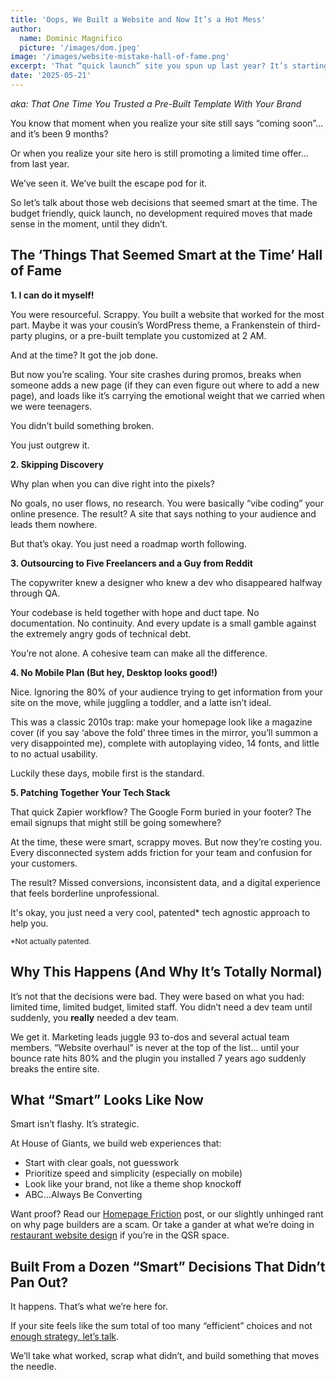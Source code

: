 ```yaml
---
title: 'Oops, We Built a Website and Now It’s a Hot Mess'
author:
  name: Dominic Magnifico
  picture: '/images/dom.jpeg'
image: '/images/website-mistake-hall-of-fame.png'
excerpt: 'That “quick launch” site you spun up last year? It’s starting to crack. In this post, we walk through the most common mistakes businesses make when building websites fast—and how House of Giants helps clean them up (without judgment).'
date: '2025-05-21'
---
```


_aka: That One Time You Trusted a Pre-Built Template With Your Brand_

You know that moment when you realize your site still says “coming soon”… and it’s been 9 months?

Or when you realize your site hero is still promoting a limited time offer… from last year.

We’ve seen it. We’ve built the escape pod for it.

So let’s talk about those web decisions that seemed smart at the time. The budget friendly, quick launch, no development required moves that made sense in the moment, until they didn’t.

## The ‘Things That Seemed Smart at the Time’ Hall of Fame

**1. I can do it myself!**

You were resourceful. Scrappy. You built a website that worked for the most part. Maybe it was your cousin’s WordPress theme, a Frankenstein of third-party plugins, or a pre-built template you customized at 2 AM.

And at the time? It got the job done.

But now you’re scaling. Your site crashes during promos, breaks when someone adds a new page (if they can even figure out where to add a new page), and loads like it’s carrying the emotional weight that we carried when we were teenagers.

You didn’t build something broken.

You just outgrew it.

**2. Skipping Discovery**

Why plan when you can dive right into the pixels?

No goals, no user flows, no research. You were basically “vibe coding” your online presence. The result? A site that says nothing to your audience and leads them nowhere.

But that’s okay. You just need a roadmap worth following.

**3. Outsourcing to Five Freelancers and a Guy from Reddit**

The copywriter knew a designer who knew a dev who disappeared halfway through QA.

Your codebase is held together with hope and duct tape. No documentation. No continuity. And every update is a small gamble against the extremely angry gods of technical debt.

You’re not alone. A cohesive team can make all the difference.

**4. No Mobile Plan (But hey, Desktop looks good!)**

Nice. Ignoring the 80% of your audience trying to get information from your site on the move, while juggling a toddler, and a latte isn’t ideal.

This was a classic 2010s trap: make your homepage look like a magazine cover (if you say ‘above the fold’ three times in the mirror, you’ll summon a very disappointed me), complete with autoplaying video, 14 fonts, and little to no actual usability.

Luckily these days, mobile first is the standard.

**5. Patching Together Your Tech Stack**

That quick Zapier workflow? The Google Form buried in your footer? The email signups that might still be going somewhere?

At the time, these were smart, scrappy moves. But now they’re costing you. Every disconnected system adds friction for your team and confusion for your customers.

The result? Missed conversions, inconsistent data, and a digital experience that feels borderline unprofessional.

It's okay, you just need a very cool, patented\* tech agnostic approach to help you.

<sub>\*Not actually patented.</sub>

## Why This Happens (And Why It’s Totally Normal)

It’s not that the decisions were bad. They were based on what you had: limited time, limited budget, limited staff. You didn’t need a dev team until suddenly, you **really** needed a dev team.

We get it. Marketing leads juggle 93 to-dos and several actual team members. “Website overhaul” is never at the top of the list… until your bounce rate hits 80% and the plugin you installed 7 years ago suddenly breaks the entire site.

## What “Smart” Looks Like Now

Smart isn’t flashy. It’s strategic.

At House of Giants, we build web experiences that:

- Start with clear goals, not guesswork
- Prioritize speed and simplicity (especially on mobile)
- Look like your brand, not like a theme shop knockoff
- ABC…Always Be Converting

Want proof? Read our [Homepage Friction](https://houseofgiants.com/blog/friction-equals-lost-revenue-homepage-mistakes) post, or our slightly unhinged rant on why page builders are a scam. Or take a gander at what we’re doing in [restaurant website design](https://houseofgiants.com/restaurant-websites) if you’re in the QSR space.

## Built From a Dozen “Smart” Decisions That Didn’t Pan Out?

It happens. That’s what we’re here for.

If your site feels like the sum total of too many “efficient” choices and not [enough strategy, let’s talk](https://houseofgiants.com/contact).

We’ll take what worked, scrap what didn’t, and build something that moves the needle.
